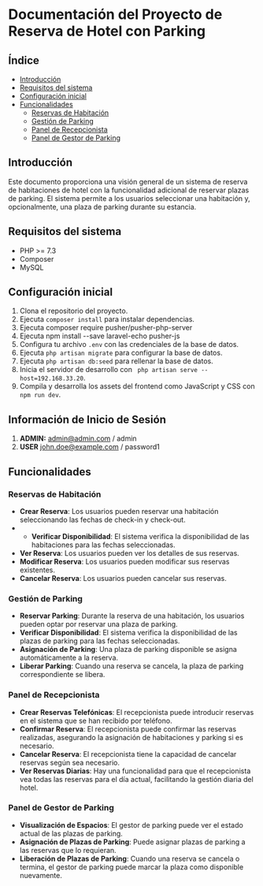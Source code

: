 
# Documentación del Proyecto de Reserva de Hotel con Parking

## Índice

- [Introducción](#introducción)
- [Requisitos del sistema](#requisitos-del-sistema)
- [Configuración inicial](#configuración-inicial)
- [Funcionalidades](#funcionalidades)
  - [Reservas de Habitación](#reservas-de-habitación)
  - [Gestión de Parking](#gestión-de-parking)
  - [Panel de Recepcionista](#panel-de-recepcionista) 
  - [Panel de Gestor de Parking](#panel-de-gestor-de-parking)

## Introducción

Este documento proporciona una visión general de un sistema de reserva de habitaciones de hotel con la funcionalidad adicional de reservar plazas de parking. El sistema permite a los usuarios seleccionar una habitación y, opcionalmente, una plaza de parking durante su estancia.

## Requisitos del sistema

- PHP >= 7.3
- Composer
- MySQL

## Configuración inicial

1. Clona el repositorio del proyecto.
2. Ejecuta `composer install` para instalar dependencias.
3. Ejecuta composer require pusher/pusher-php-server
4. Ejecuta npm install --save laravel-echo pusher-js
5. Configura tu archivo `.env` con las credenciales de la base de datos.
6. Ejecuta `php artisan migrate` para configurar la base de datos.
7. Ejecuta `php artisan db:seed` para rellenar la base de datos.
8. Inicia el servidor de desarrollo con ` php artisan serve --host=192.168.33.20`.
9. Compila y desarrolla los assets del frontend como JavaScript y CSS con `npm run dev`.

## Información de Inicio de Sesión
1. **ADMIN:** admin@admin.com / admin
2. **USER**  john.doe@example.com / password1

## Funcionalidades

### Reservas de Habitación

- **Crear Reserva**: Los usuarios pueden reservar una habitación seleccionando las fechas de check-in y check-out.
- - **Verificar Disponibilidad**: El sistema verifica la disponibilidad de las habitaciones para las fechas seleccionadas.
- **Ver Reserva**: Los usuarios pueden ver los detalles de sus reservas.
- **Modificar Reserva**: Los usuarios pueden modificar sus reservas existentes.
- **Cancelar Reserva**: Los usuarios pueden cancelar sus reservas.

### Gestión de Parking

- **Reservar Parking**: Durante la reserva de una habitación, los usuarios pueden optar por reservar una plaza de parking.
- **Verificar Disponibilidad**: El sistema verifica la disponibilidad de las plazas de parking para las fechas seleccionadas.
- **Asignación de Parking**: Una plaza de parking disponible se asigna automáticamente a la reserva.
- **Liberar Parking**: Cuando una reserva se cancela, la plaza de parking correspondiente se libera.

### Panel de Recepcionista

- **Crear Reservas Telefónicas**: El recepcionista puede introducir reservas en el sistema que se han recibido por teléfono.
- **Confirmar Reserva**: El recepcionista puede confirmar las reservas realizadas, asegurando la asignación de habitaciones y parking si es necesario.
- **Cancelar Reserva**: El recepcionista tiene la capacidad de cancelar reservas según sea necesario.
- **Ver Reservas Diarias**: Hay una funcionalidad para que el recepcionista vea todas las reservas para el día actual, facilitando la gestión diaria del hotel.

### Panel de Gestor de Parking

- **Visualización de Espacios**: El gestor de parking puede ver el estado actual de las plazas de parking.
- **Asignación de Plazas de Parking**: Puede asignar plazas de parking a las reservas que lo requieran.
- **Liberación de Plazas de Parking**: Cuando una reserva se cancela o termina, el gestor de parking puede marcar la plaza como disponible nuevamente.
